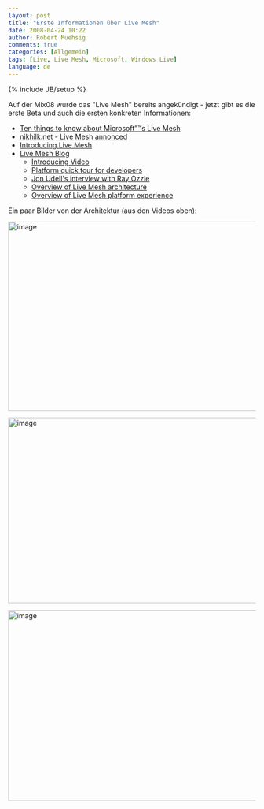 ```yaml
---
layout: post
title: "Erste Informationen über Live Mesh"
date: 2008-04-24 10:22
author: Robert Muehsig
comments: true
categories: [Allgemein]
tags: [Live, Live Mesh, Microsoft, Windows Live]
language: de
---
```

{% include JB/setup %}
<p>Auf der Mix08 wurde das "Live Mesh" bereits angekündigt - jetzt gibt es die erste Beta und auch die ersten konkreten Informationen:</p> <ul> <li><a href="http://blogs.zdnet.com/microsoft/?p=1355">Ten things to know about Microsoft”™s Live Mesh</a>  <li><a href="http://www.nikhilk.net/Entry.aspx?id=193">nikhilk.net - Live Mesh annonced</a>  <li><a href="http://dev.live.com/blogs/devlive/archive/2008/04/22/279.aspx">Introducing Live Mesh</a>  <li><a href="http://blogs.msdn.com/livemesh/">Live Mesh Blog</a>  <ul> <li><a href="http://www.mesh.com/Welcome/Tour.aspx">Introducing Video</a>  <li><a href="http://www.mesh.com/Welcome/TourDeveloper.aspx">Platform quick tour for developers</a>  <li><a href="http://channel9.msdn.com/showpost.aspx?postid=399578">Jon Udell's interview with Ray Ozzie</a>  <li><a href="http://channel9.msdn.com/Showpost.aspx?postid=399577">Overview of Live Mesh architecture</a>  <li><a href="http://www.on10.net/blogs/nic/Hands-on-with-Live-Mesh/">Overview of Live Mesh platform experience</a></li></ul></li></ul> <p>Ein paar Bilder von der Architektur (aus den Videos oben):</p> <p><a href="{{BASE_PATH}}/assets/wp-images-de/image398.png"><img style="border-right: 0px; border-top: 0px; border-left: 0px; border-bottom: 0px" height="384" alt="image" src="{{BASE_PATH}}/assets/wp-images-de/image-thumb377.png" width="528" border="0"></a> </p> <p><a href="{{BASE_PATH}}/assets/wp-images-de/image399.png"><img style="border-right: 0px; border-top: 0px; border-left: 0px; border-bottom: 0px" height="377" alt="image" src="{{BASE_PATH}}/assets/wp-images-de/image-thumb378.png" width="527" border="0"></a> </p> <p><a href="{{BASE_PATH}}/assets/wp-images-de/image400.png"><img style="border-right: 0px; border-top: 0px; border-left: 0px; border-bottom: 0px" height="386" alt="image" src="{{BASE_PATH}}/assets/wp-images-de/image-thumb379.png" width="537" border="0"></a></p>

